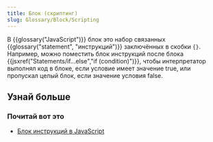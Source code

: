 ```yaml
---
title: Блок (скриптинг)
slug: Glossary/Block/Scripting
---
```


В {{glossary("JavaScript")}} блок это набор связанных {{glossary("statement", "инструкций")}} заключённых в скобки `{}`. Например, можно поместить блок инструкций после блока {{jsxref("Statements/if...else","if (condition)")}}, чтобы интерпретатор выполнял код в блоке, если условие имеет значение true, или пропускал целый блок, если значение условия false.

## Узнай больше

### Почитай вот это

- [Блок инструкций в JavaScript](/ru/docs/Web/JavaScript/Reference/Statements/block)
